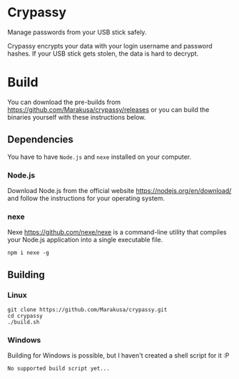 # Crypassy
Manage passwords from your USB stick safely.

Crypassy encrypts your data with your login username and password hashes. If your USB stick gets stolen, the data is hard to decrypt.

# Build
You can download the pre-builds from https://github.com/Marakusa/crypassy/releases or you can build the binaries yourself with these instructions below.

## Dependencies
You have to have `Node.js` and `nexe` installed on your computer.
### Node.js
Download Node.js from the official website https://nodejs.org/en/download/ and follow the instructions for your operating system.
### nexe
Nexe https://github.com/nexe/nexe is a command-line utility that compiles your Node.js application into a single executable file.
```
npm i nexe -g
```
## Building
### Linux
```
git clone https://github.com/Marakusa/crypassy.git
cd crypassy
./build.sh
```
### Windows
Building for Windows is possible, but I haven't created a shell script for it :P
```
No supported build script yet...
```
